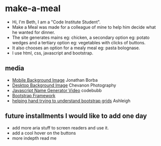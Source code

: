 # make-a-meal

- Hi, I'm Beth, I am a "Code Institute Student".
- Make a Meal was made for a colleague of mine to help him decide what he wanted for dinner.
- The site generates mains eg: chicken, a secondary option eg: potato wedges and a tertiary option eg: vegetables with clicks of buttons.
- It also chooses an option for a mealy meal eg: pasta bolognase.
- I use html, css, javascript and bootstrap.

## media

- [Mobile Background Image](https://www.pexels.com/photo/burger-on-brown-wooden-tray-1108117/) Jonathan Borba
- [Desktop Background Image](https://www.pexels.com/photo/hamburger-and-fries-photo-2983101/) Chevanon Photography
- [Javascript Name Generator Video](https://www.youtube.com/watch?v=J3MIQTxV8-c&t=455s) codebubb
- [Bootstrap Framework](https://getbootstrap.com/)
- [helping hand trying to understand bootstrap grids](https://github.com/bashleigh) Ashleigh 

## future installments I would like to add one day
- add more aria stuff to screen readers and use it.
- add a cool hover on the buttons
- more indepth read me
